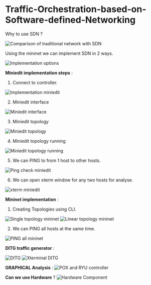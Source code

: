 # Traffic-Orchestration-based-on-Software-defined-Networking

Why to use SDN ? 

![Comparison of traditional network with SDN](https://github.com/ASNR1010/Traffic-Orchestration-based-on-Software-defined-Networking/blob/main/Images/Comparison%20between%20traditional%20and%20SDN.png) 

Using the mininet we can implement SDN in 2 ways.

![Implementation options](https://github.com/ASNR1010/Traffic-Orchestration-based-on-Software-defined-Networking/blob/main/Images/Implementation%20options.png)

**Miniedit implementation steps** : 

1. Connect to controller.

![Implementation miniedit](https://github.com/ASNR1010/Traffic-Orchestration-based-on-Software-defined-Networking/blob/main/Images/Implementation%20miniedit.png)

2. Miniedit interface

![Miniedit interface](https://github.com/ASNR1010/Traffic-Orchestration-based-on-Software-defined-Networking/blob/main/Images/Miniedit%20interface.png)

3. Miniedit topology

![Miniedit topology](https://github.com/ASNR1010/Traffic-Orchestration-based-on-Software-defined-Networking/blob/main/Images/Miniedit%20topology.png)

4. Miniedit topology running

![Miniedit topology running](https://github.com/ASNR1010/Traffic-Orchestration-based-on-Software-defined-Networking/blob/main/Images/Miniedit%20topology%20running.png)

5. We can PING to from 1 host to other hosts.

![Ping check miniedit](https://github.com/ASNR1010/Traffic-Orchestration-based-on-Software-defined-Networking/blob/main/Images/Ping%20check%20miniedit.png)

6. We can open xterm window for any two hosts for analyse.

![xterm miniedit](https://github.com/ASNR1010/Traffic-Orchestration-based-on-Software-defined-Networking/blob/main/Images/xterm%20miniedit.png)


**Mininet implementation** :

1. Creating Topologies using CLI.

![Single topology mininet](https://github.com/ASNR1010/Traffic-Orchestration-based-on-Software-defined-Networking/blob/main/Images/Single%20topology%20mininet.png)
![Linear topology mininet](https://github.com/ASNR1010/Traffic-Orchestration-based-on-Software-defined-Networking/blob/main/Images/Linear%20topology.png)

2. We can PING all hosts at the same time.

![PING all mininet](https://github.com/ASNR1010/Traffic-Orchestration-based-on-Software-defined-Networking/blob/main/Images/Pingall%20mininet.png)

**DITG traffic generator** :

![DITG](https://github.com/ASNR1010/Traffic-Orchestration-based-on-Software-defined-Networking/blob/main/Images/DITG.png)
![Xterminal DITG](https://github.com/ASNR1010/Traffic-Orchestration-based-on-Software-defined-Networking/blob/main/Images/Xterminal%20DITG.png)

**GRAPHICAL Analysis** :
![POX and RYU controller](https://github.com/ASNR1010/Traffic-Orchestration-based-on-Software-defined-Networking/blob/main/Images/POX%20and%20RYU%20controller.png)

**Can we use Hardware** ?
![Hardware Component](https://github.com/ASNR1010/Traffic-Orchestration-based-on-Software-defined-Networking/blob/main/Images/Harware%20comp.png)

